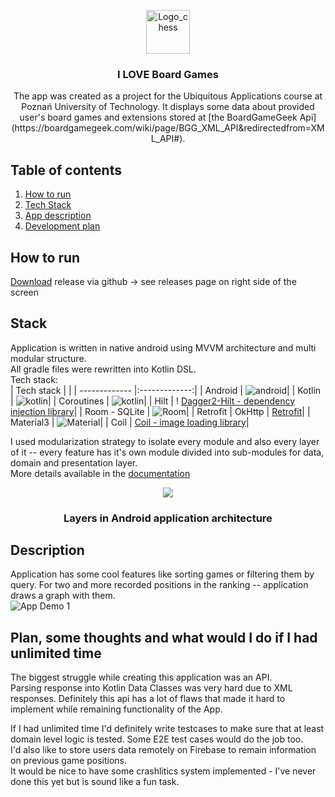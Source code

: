 ﻿<p align="center">
<img src=https://www.svgrepo.com/show/169150/chess.svg alt="Logo_chess" width=70>
<h3 align="center">I LOVE Board Games</h3>
<p align="center">
The app was created as a project for the Ubiquitous Applications course at Poznań University of Technology.
It displays some data about provided user's board games and extensions stored at [the BoardGameGeek Api](https://boardgamegeek.com/wiki/page/BGG_XML_API&redirectedfrom=XML_API#).
</p>

## Table of contents
1. [How to run](#run)
2. [Tech Stack](#stack)
3. [App description](#description)
4. [Development plan](#plan)

## How to run
<a name="run"></a>
[Download](https://github.com/MichalxPZ/I-Love-Board-Games/releases/tag/V1.0.0) release via github -> see releases page on right side of the screen

## Stack
<a name="stack"></a>
Application is written in native android using MVVM architecture and multi modular structure.  
All gradle files were rewritten into Kotlin DSL.  
Tech stack:  
| Tech stack    |           |
| ------------- |:-------------:|
| Android     | ![android](https://img.shields.io/badge/Android-3DDC84?style=for-the-badge&logo=android&logoColor=white)|
| Kotlin      | ![kotlin](https://img.shields.io/badge/Kotlin-0095D5?&style=for-the-badge&logo=kotlin&logoColor=white)|
| Coroutines   | ![kotlin](https://img.shields.io/badge/Kotlin-0095D5?&style=for-the-badge&logo=kotlin&logoColor=white)|
| Hilt      | ! [Dagger2-Hilt - dependency injection library](https://dagger.dev/hilt/)|
| Room - SQLite  | ![Room](https://img.shields.io/badge/SQLite-07405E?style=for-the-badge&logo=sqlite&logoColor=white)|
| Retrofit | OkHttp  |  [Retrofit](https://square.github.io/retrofit/)|
| Material3      | ![Material](https://img.shields.io/badge/material%20design-757575?style=for-the-badge&logo=material%20design&logoColor=white)|
| Coil      |  [Coil - image loading library](https://coil-kt.github.io/coil/compose/)|


I used modularization strategy to isolate every module and also every layer of it -- every feature has it's own module divided into sub-modules for data, domain and presentation layer.  
More details available in the [documentation](https://developer.android.com/topic/architecture)  

<p align="center">
<img src=https://developer.android.com/topic/libraries/architecture/images/mad-arch-overview.png">
<h3 align="center">Layers in Android application architecture</h3>

## Description
<a name="description"></a>
Application has some cool features like  sorting games or filtering them by query.
For two and more recorded positions in the ranking -- application draws a graph with them.  
![App Demo 1](art/ezgif-4-39f58df234.gif)  

## Plan, some thoughts and what would I do if I had unlimited time
<a name="plan"></a>
The biggest struggle while creating this application was an API.  
Parsing response into Kotlin Data Classes was very hard due to XML responses. Definitely this api has a lot of flaws that made it hard to implement while remaining functionality of the App.  

If I had unlimited time I'd definitely write testcases to make sure that at least domain level logic is tested.  Some E2E test cases would do the job too.   
I'd also like to store users data remotely on Firebase to remain information on previous game positions.  
It would be nice to have some crashlitics system implemented - I've never done this yet but is sound like a fun task.  

